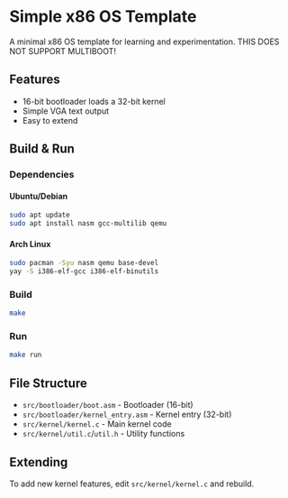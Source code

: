 # Simple x86 OS Template

A minimal x86 OS template for learning and experimentation.
THIS DOES NOT SUPPORT MULTIBOOT!

## Features
- 16-bit bootloader loads a 32-bit kernel
- Simple VGA text output
- Easy to extend

## Build & Run

### Dependencies

#### Ubuntu/Debian
```bash
sudo apt update
sudo apt install nasm gcc-multilib qemu
```

#### Arch Linux
```bash
sudo pacman -Syu nasm qemu base-devel
yay -S i386-elf-gcc i386-elf-binutils
```

### Build
```bash
make
```

### Run
```bash
make run
```

## File Structure

- `src/bootloader/boot.asm` - Bootloader (16-bit)
- `src/bootloader/kernel_entry.asm` - Kernel entry (32-bit)
- `src/kernel/kernel.c` - Main kernel code
- `src/kernel/util.c`/`util.h` - Utility functions

## Extending

To add new kernel features, edit `src/kernel/kernel.c` and rebuild.